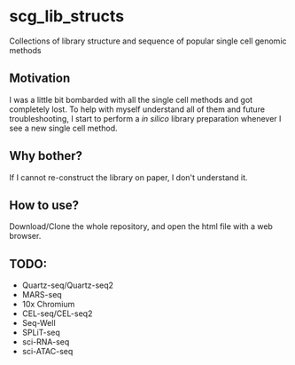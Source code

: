 # scg_lib_structs
Collections of library structure and sequence of popular single cell genomic methods

## Motivation

I was a little bit bombarded with all the single cell methods and got completely lost. To help with myself understand all of them and future troubleshooting, I start to perform a *in silico* library preparation whenever I see a new single cell method.

## Why bother?

If I cannot re-construct the library on paper, I don't understand it.

## How to use?

Download/Clone the whole repository, and open the html file with a web browser.

## TODO:

- Quartz-seq/Quartz-seq2
- MARS-seq
- 10x Chromium
- CEL-seq/CEL-seq2
- Seq-Well
- SPLiT-seq
- sci-RNA-seq
- sci-ATAC-seq
